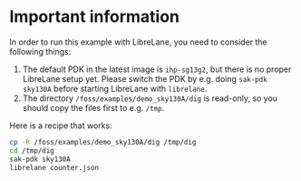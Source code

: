 # Important information

In order to run this example with LibreLane, you need to consider the following things:

1. The default PDK in the latest image is `ihp-sg13g2`, but there is no proper LibreLane setup yet. Please switch the PDK by e.g. doing `sak-pdk sky130A` before starting LibreLane with `librelane`.
2. The directory `/foss/examples/demo_sky130A/dig` is read-only, so you should copy the files first to e.g. `/tmp`.

Here is a recipe that works:

```bash
cp -R /foss/examples/demo_sky130A/dig /tmp/dig
cd /tmp/dig
sak-pdk sky130A
librelane counter.json
```

